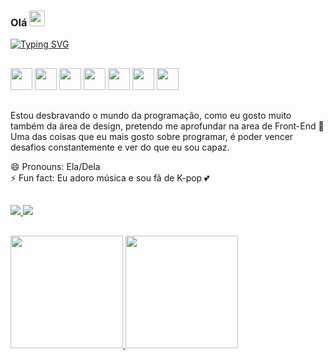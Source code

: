 ### Olá <img height="25px" width="25px" src="https://github.com/TheDudeThatCode/TheDudeThatCode/blob/6bd69ddcf3118726abbcf0aa0e0c5b6e712886b4/Assets/Hi.gif" />

<a href="https://git.io/typing-svg"><img src="https://readme-typing-svg.demolab.com?font=Itim&size=29&pause=1000&color=F79680&width=492&height=60&lines=Muito+prazer%2C+meu+nome+%C3%A9+J%C3%A9ssica+%E2%9C%A8" alt="Typing SVG" /></a>

<h2 dir="auto"></h2>
  <div style="width:800px display:flex, flex-direction:column, align-items:center"> 
    <img src="https://cdn.jsdelivr.net/gh/devicons/devicon/icons/css3/css3-plain.svg" width="35px" height="35px"/> 
    <img src="https://cdn.jsdelivr.net/gh/devicons/devicon/icons/html5/html5-original.svg" width="35px" height="35px"/> 
    <img src="https://cdn.jsdelivr.net/gh/devicons/devicon/icons/javascript/javascript-original.svg" width="35px" height="35px"/>
    <img src="https://cdn.jsdelivr.net/gh/devicons/devicon/icons/react/react-original.svg" width="35px" height="35px"/>
    <img src="https://cdn.jsdelivr.net/gh/devicons/devicon/icons/docker/docker-original.svg" width="35px" height="35px"/>
    <img src="https://cdn.jsdelivr.net/gh/devicons/devicon/icons/postgresql/postgresql-original.svg" width="35px" height="35px"/>
    <img src="https://cdn.jsdelivr.net/gh/devicons/devicon/icons/typescript/typescript-original.svg" width="35px" height="35px"/>
  </div>
  
<h2 dir="auto"></h2>

Estou desbravando o mundo da programação, como eu gosto muito também da área de design, pretendo me aprofundar na area de Front-End 🔭
Uma das coisas que eu mais gosto sobre programar, é poder vencer desafios constantemente e ver do que eu sou capaz.

😄 Pronouns: Ela/Dela <br>
⚡ Fun fact: Eu adoro música e sou fã de K-pop 💕

<h2 dir="auto"></h2>

<a href="www.linkedin.com/in/jessicav-santos678" target="_blank">
  <img src="https://img.shields.io/badge/-LinkedIn-%230077B5?style=for-the-badge&logo=linkedin&logoColor=white" target="_blank">
</a> 
<a href = "jessicavitorsantos@outlook.com"><img src="https://img.shields.io/badge/Gmail-D14836?style=for-the-badge&logo=gmail&logoColor=white" target="_blank"></a> 

<h2 dir="auto"></h2>

<div>
<a href="https://github.com/JessKangs">
<img height="180em" src="https://github-readme-stats.vercel.app/api/top-langs/?username=JessKangs&layout=compact&langs_count=7&theme=dracula"/>
<img height="180em" src="https://github-readme-stats.vercel.app/api?username=JessKangs&show_icons=true&theme=dracula&include_all_commits=true&count_private=true"/>
</div>


  
